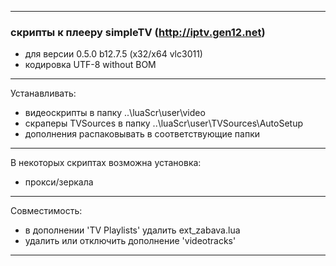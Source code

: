 ---------------------------------------------
### скрипты к плееру simpleTV (http://iptv.gen12.net)
- для версии 0.5.0 b12.7.5 (x32/x64 vlc3011)
- кодировка UTF-8 without BOM
---------------------------------------------
Устанавливать:
 - видеоскрипты в папку ..\luaScr\user\video
 - скраперы TVSources в папку ..\luaScr\user\TVSources\AutoSetup
 - дополнения распаковывать в соответствующие папки
---------------------------------------------
В некоторых скриптах возможна установка:
 - прокси/зеркала
---------------------------------------------
Совместимость:
- в дополнении 'TV Playlists' удалить ext_zabava.lua
- удалить или отключить дополнение 'videotracks'
---------------------------------------------
